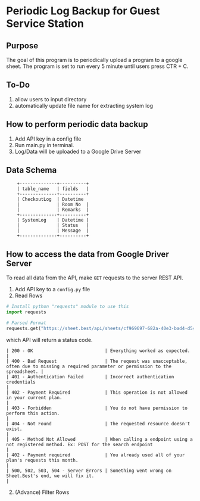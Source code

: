 # Periodic Log Backup for Guest Service Station 

## Purpose
The goal of this program is to periodically upload a program to a google sheet. The program is set to run every 5 minute until users press CTR + C. 

## To-Do
1. allow users to input directory 
2. automatically update file name for extracting system log 

## How to perform periodic data backup
1. Add API key in a config file 
2. Run main.py in terminal. 
3. Log/Data will be uploaded to a Google Drive Server

## Data Schema
```
	+--------------+----------+
	| table_name   | fields   |
	+--------------+----------+
	| CheckoutLog  | Datetime
	|              | Room No  |
	|              | Remarks  | 
	+--------------+----------+
	| SystemLog    | Datetime |
	|              | Status   | 
	|              | Message  | 
	+--------------+----------+	
```

## How to access the data from Google Driver Server
To read all data from the API, make `GET` requests to the server REST API. 
1. Add API key to a `config.py` file 
2. Read Rows 
```python
# Install python "requests" module to use this
import requests

# Parsed Format
requests.get("https://sheet.best/api/sheets/cf969697-682a-40e3-bad4-d54803eeeacf")
```

which API will return a status code. 
```
| 200 - OK                           | Everything worked as expected.                                                                            |
| 400 - Bad Request                  | The request was unacceptable, often due to missing a required parameter or permission to the spreadsheet. |
| 401 - Authentication Failed        | Incorrect authentication credentials                                                                      |
| 402 - Payment Required             | This operation is not allowed in your current plan.                                                       |
| 403 - Forbidden                    | You do not have permission to perform this action.                                                        |
| 404 - Not Found                    | The requested resource doesn't exist.                                                                     |
| 405 - Method Not Allowed           | When calling a endpoint using a not registered method. Ex: POST for the search endpoint                   |
| 402 - Payment required             | You already used all of your plan's requests this month.                                                  |
| 500, 502, 503, 504 - Server Errors | Something went wrong on Sheet.Best's end, we will fix it.                                                 |
```
2. (Advance) Filter Rows

